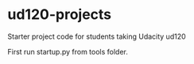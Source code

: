 ud120-projects
==============

Starter project code for students taking Udacity ud120

First run startup.py from tools folder.
